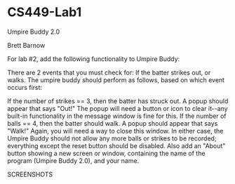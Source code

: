 # CS449-Lab1
Umpire Buddy 2.0

Brett Barnow

For lab #2, add the following functionality to Umpire Buddy:

There are 2 events that you must check for: If the batter strikes out, or walks. The umpire buddy should perform as follows, based on which event occurs first:

If the number of strikes == 3, then the batter has struck out. A popup should appear that says "Out!" The popup will need a button or icon to clear it--any built-in functionality in the message window is fine for this.
If the number of balls == 4, then the batter should walk. A popup should appear that says "Walk!" Again, you will need a way to close this window.
In either case, the Umpire Buddy should not allow any more balls or strikes to be recorded; everything except the reset button should be disabled.
Also add an "About" button showing a new screen or window, containing the name of the program (Umpire Buddy 2.0), and your name.

SCREENSHOTS
